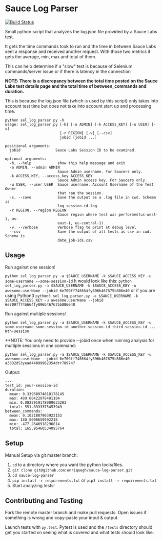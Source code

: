 # Sauce Log Parser
[![Build Status](https://travis-ci.org/enriquegh/sauce-log-parser.svg?branch=master)](https://travis-ci.org/enriquegh/sauce-log-parser)

Small python script that analyzes the log.json file provided by a Sauce Labs test.

It gets the time commands took to run and the time in between Sauce Labs sent a response and received another request.
With those two metrics it gets the average, min, max and total of them.

This can help determine if a "slow" test is because of Selenium commands/server issue or if there is latency in the connection

**NOTE: There is a discrepancy between the total time posted on the Sauce Labs test details page and the total time of between_commands and duration.**

This is because the log.json file (which is used by this script) only takes into account test time but does not take into account start up and processing time.

```
python sel_log_parser.py -h
usage: sel_log_parser.py [-h] [-a ADMIN] [-k ACCESS_KEY] [-u USER] [-s]
                         [-r REGION] [-v] [--csv]
                         jobid [jobid ...]

positional arguments:
  jobid                Sauce Labs Session ID to be examined.

optional arguments:
  -h, --help            show this help message and exit
  -a ADMIN, --admin ADMIN
                        Sauce Admin username. For Saucers only.
  -k ACCESS_KEY, --access_key ACCESS_KEY
                        Sauce Admin access key. For Saucers only.
  -u USER, --user USER  Sauce username. Account Username of the Test Owner
                        that ran the session.
  -s, --save            Save the output as a .log file in cwd. Schema is
                        log_session-id.log.
  -r REGION, --region REGION
                        Sauce region where test was performed(us-west-1, us-
                        east-1, eu-central-1)
  -v, --verbose         Verbose flag to print at debug level
  --csv                 Save the output of all tests as csv in cwd. Schema is
                        date_job-ids.csv
```

## Usage
Run against one session!

`python sel_log_parser.py -a $SAUCE_USERNAME -k $SAUCE_ACCESS_KEY -u some-username --some-session-id`
It would look like this:
`python sel_log_parser.py -a $SAUCE_USERNAME -k $SAUCE_ACCESS_KEY -u awesome.userName --jobid 6e709ff746664fy896b467675b886e40`
or if you are using Python3
`python3 sel_log_parser.py -a $SAUCE_USERNAME -k $SAUCE_ACCESS_KEY -u awesome.userName --jobid 6e709ff746664fy896b467675b886e40`

Run against multiple sessions!

`python sel_log_parser.py -a $SAUCE_USERNAME -k $SAUCE_ACCESS_KEY -u some-username some-session-id another-session-id third-session-id ... Nth-session`

**NOTE: You only need to provide --jobid once when running analysis for multiple sessions in one command:

`python sel_log_parser.py -a $SAUCE_USERNAME -k $SAUCE_ACCESS_KEY -u awesome.userName --jobid 6e709ff746664fy896b467675b886e40 a3332d53yead44899962354drr789747`


Output:

```
---
test_id: your-session-id
duration:
  mean: 0.33958974618178145
  max: 480.00422978401184
  min: 0.0022919178009033203
  total: 551.8333375453949
between_commands:
  mean: 0.1021887963922153
  max: 180.5098659992218
  min: -477.2646918296814
  total: 165.95460534095764
```

## Setup
Manual Setup via git master branch:
1. `cd` to a directory where you want the python tools/files.
1. `git clone git@github.com:enriquegh/sauce-log-parser.git`
1. `cd sauce-log-parser`
1. `pip install -r requirements.txt` or `pip3 install -r requirements.txt`
1. Start analyzing tests!


## Contributing and Testing
Fork the remote master branch and make pull requests.  Open issues if something is wrong and copy-paste your input & output.

Launch tests with `py.test`. Pytest is used and the `/tests` directory should get you started on seeing what is covered and what tests should look like.